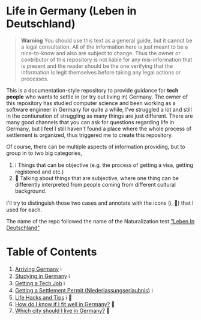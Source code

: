 # Life in Germany (Leben in Deutschland)

> **Warning**
> You should use this text as a general guide, but it cannot be a legal consultation. All of the information here is just meant to be a nice-to-know and also are subject to change. Thus the owner or contributor of this repository is not liable for any mis-information that is present and the reader should be the one verifying that the information is legit themselves before taking any legal actions or processes. 

This is a documentation-style repository to provide guidance for **tech people** who wants to settle in (or try out living in) Germany. The owner of this repository has studied computer science and been working as a software engineer in Germany for quite a while, I've struggled a lot and still in the contiunation of struggling as many things are just different. There are many good channels that you can ask for questions regarding life in Germany, but I feel I still haven't found a place where the whole process of settlement is organized, thus triggered me to create this repository.

Of course, there can be multiple aspects of information providing, but to group in to two big categories, 

1. :information_source: Things that can be objective (e.g. the process of getting a visa, getting registered and etc.)
1. :thinking: Talking about things that are subjective, where one thing can be differently interpreted from people coming from different cultural background.

I'll try to distinguish those two cases and annotate with the icons (:information_source:, :thinking:)  that I used for each. 

The name of the repo followed the name of the Naturalization test ["Leben In Deutschland"](https://de.wikipedia.org/wiki/Einb%C3%BCrgerungstest)

# Table of Contents

1. [Arriving Germany](https://github.com/h-joo/life-in-germany/blob/main/Arriving_Germany.md) :information_source:
1. [Studying in Germany](https://github.com/h-joo/life-in-germany/blob/main/Studying_In_Germany.md) :information_source:
1. [Getting a Tech Job](https://github.com/h-joo/life-in-germany/blob/main/Getting_A_Tech_Job.md) :information_source:
1. [Getting a Settlement Permit (Niederlassungserlaubnis)](https://github.com/h-joo/life-in-germany/blob/main/Getting_A_Settlement_Permit.md) :information_source:
1. [Life Hacks and Tips](https://github.com/h-joo/life-in-germany/blob/main/Life_Hacks_And_Tips.md) :information_source: :thinking:
1. [How do I know if I fit well in Germany?](https://github.com/h-joo/life-in-germany/blob/main/Fitting_In_Germany.md) :thinking: 
1. [Which city should I live in Germany?](https://github.com/h-joo/life-in-germany/blob/main/Which_City_To_Live.md) :thinking: 
